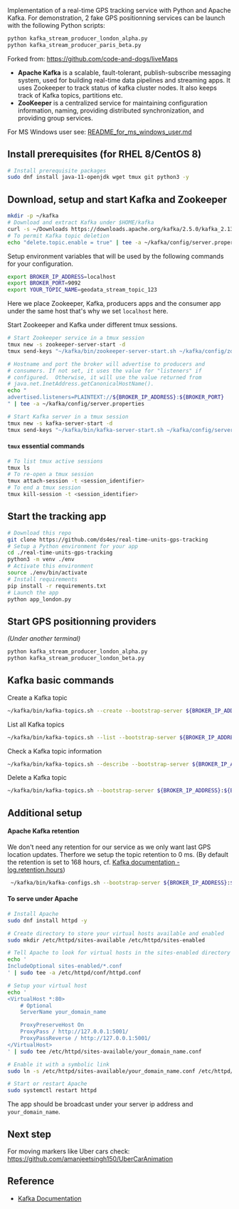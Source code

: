 Implementation of a real-time GPS tracking service with Python and Apache Kafka. For demonstration, 2 fake GPS positionning services can be launch with the following Python scripts:

```bash
python kafka_stream_producer_london_alpha.py
python kafka_stream_producer_paris_beta.py
``` 

Forked from: https://github.com/code-and-dogs/liveMaps

* **Apache Kafka** is a scalable, fault-tolerant, publish-subscribe messaging system, used for building real-time data pipelines and streaming apps. It uses Zookeeper to track status of kafka cluster nodes. It also keeps track of Kafka topics, partitions etc.
* **ZooKeeper** is a centralized service for maintaining configuration information, naming, providing distributed synchronization, and providing group services.

For MS Windows user see: [README_for_ms_windows_user.md](README_for_ms_windows_user.md)

## Install prerequisites (for RHEL 8/CentOS 8)
```bash
# Install prerequisite packages
sudo dnf install java-11-openjdk wget tmux git python3 -y
```

## Download, setup and start Kafka and Zookeeper
```bash
mkdir -p ~/kafka
# Download and extract Kafka under $HOME/kafka
curl -s ~/Downloads https://downloads.apache.org/kafka/2.5.0/kafka_2.13-2.5.0.tgz | tar -xvz --strip 1 -C ~/kafka
# To permit Kafka topic deletion
echo "delete.topic.enable = true" | tee -a ~/kafka/config/server.properties
```

Setup environment variables that will be used by the following commands for your configuration.
```bash
export BROKER_IP_ADDRESS=localhost
export BROKER_PORT=9092
export YOUR_TOPIC_NAME=geodata_stream_topic_123
```
Here we place Zookeeper, Kafka, producers apps and the consumer app under the same host that's why we set `localhost` here.

Start Zookeeper and Kafka under different tmux sessions.
```bash
# Start Zookeeper service in a tmux session
tmux new -s zookeeper-server-start -d
tmux send-keys "~/kafka/bin/zookeeper-server-start.sh ~/kafka/config/zookeeper.properties" Enter

# Hostname and port the broker will advertise to producers and 
# consumers. If not set, it uses the value for "listeners" if 
# configured.  Otherwise, it will use the value returned from 
# java.net.InetAddress.getCanonicalHostName().
echo "
advertised.listeners=PLAINTEXT://${BROKER_IP_ADDRESS}:${BROKER_PORT}
" | tee -a ~/kafka/config/server.properties

# Start Kafka server in a tmux session
tmux new -s kafka-server-start -d
tmux send-keys "~/kafka/bin/kafka-server-start.sh ~/kafka/config/server.properties" Enter
```

#### `tmux` essential commands
```bash
# To list tmux active sessions
tmux ls
# To re-open a tmux session
tmux attach-session -t <session_identifier>
# To end a tmux session
tmux kill-session -t <session_identifier>
```
## Start the tracking app

```bash
# Download this repo
git clone https://github.com/ds4es/real-time-units-gps-tracking
# Setup a Python environment for your app
cd ./real-time-units-gps-tracking
python3 -m venv ./env
# Activate this environment
source ./env/bin/activate
# Install requirements
pip install -r requirements.txt
# Launch the app
python app_london.py
```

## Start GPS positionning providers

*(Under another terminal)*
```bash
python kafka_stream_producer_london_alpha.py
python kafka_stream_producer_london_beta.py
```

## Kafka basic commands

Create a Kafka topic
```bash
~/kafka/bin/kafka-topics.sh --create --bootstrap-server ${BROKER_IP_ADDRESS}:${BROKER_PORT} --replication-factor 1 --partitions 1 --topic ${YOUR_TOPIC_NAME} --config retention.hours=hours_to_keep_log_file
```
List all Kafka topics
```bash
~/kafka/bin/kafka-topics.sh --list --bootstrap-server ${BROKER_IP_ADDRESS}:${BROKER_PORT}
```

Check a Kafka topic information
```bash
~/kafka/bin/kafka-topics.sh --describe --bootstrap-server ${BROKER_IP_ADDRESS}:${BROKER_PORT} --topic ${YOUR_TOPIC_NAME}
```

Delete a Kafka topic
```bash
~/kafka/bin/kafka-topics.sh --bootstrap-server ${BROKER_IP_ADDRESS}:${BROKER_PORT} --delete --topic ${YOUR_TOPIC_NAME}
```

## Additional setup

#### Apache Kafka retention
We don't need any retention for our service as we only want last GPS location updates. Therfore we setup the topic retention to 0 ms. (By default the retention is set to 168 hours, cf. [Kafka documentation - log.retention.hours](https://kafka.apache.org/documentation/#log.retention.hours))  
```bash
 ~/kafka/bin/kafka-configs.sh --bootstrap-server ${BROKER_IP_ADDRESS}:${BROKER_PORT} --alter --topic ${YOUR_TOPIC_NAME} --add-config retention.ms=0
```

#### To serve under Apache
```bash
# Install Apache
sudo dnf install httpd -y

# Create directory to store your virtual hosts available and enabled
sudo mkdir /etc/httpd/sites-available /etc/httpd/sites-enabled

# Tell Apache to look for virtual hosts in the sites-enabled directory
echo '
IncludeOptional sites-enabled/*.conf
' | sudo tee -a /etc/httpd/conf/httpd.conf

# Setup your virtual host
echo '
<VirtualHost *:80>
	# Optional
    ServerName your_domain_name 

    ProxyPreserveHost On
    ProxyPass / http://127.0.0.1:5001/
    ProxyPassReverse / http://127.0.0.1:5001/
</VirtualHost>
' | sudo tee /etc/httpd/sites-available/your_domain_name.conf

# Enable it with a symbolic link
sudo ln -s /etc/httpd/sites-available/your_domain_name.conf /etc/httpd/sites-enabled/your_domain_name.conf

# Start or restart Apache
sudo systemctl restart httpd
```
The app should be broadcast under your server ip address and `your_domain_name`.

## Next step

For moving markers like Uber cars check: https://github.com/amanjeetsingh150/UberCarAnimation

## Reference
* [Kafka Documentation](https://kafka.apache.org/documentation/)